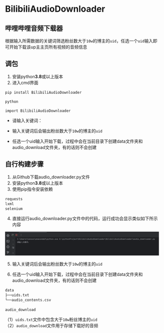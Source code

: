 # BilibiliAudioDownloader
## 哔哩哔哩音频下载器

根据输入所需数据的关键词筛选粉丝数大于`10w`的博主的`uid`，任选一个`uid`输入即可开始下载该up主主页所有视频的音频信息


## 调包
1. 安装python**3.8**或以上版本
2. 进入cmd界面 
```Plain
pip install BilibiliAudioDownloader
```

```Plain
python
```

```Plain
import BilibiliAudioDownloader
```
- 请输入关键词：  

- 输入关键词后会输出粉丝数大于`10w`的博主的`uid`  
- 任选一个uid输入开始下载，过程中会在当前目录下创建data文件夹和audio_download文件夹，有的话则不会创建

## 自行构建步骤
1. 从Github下载audio_downloader.py文件
2. 安装python**3.8**或以上版本
3. 使用pip指令安装依赖  
```Plain
requests
lxml
selenium
```
4. 直接运行audio_downloader.py文件中的代码，运行成功会显示类似如下所示内容

![coderun.png](coderun.png)  

5. 输入关键词后会输出粉丝数大于`10w`的博主的`uid`
   
6. 任选一个uid输入开始下载，过程中会在当前目录下创建data文件夹和audio_download文件夹，有的话则不会创建
```plain
data
├──uids.txt
└──audio_contents.csv

audio_download
```
（1）`uids.txt`文件中包含大于`10w`粉丝博主的`uid`  
（2）`audio_download`文件用于存储下载好的音频

